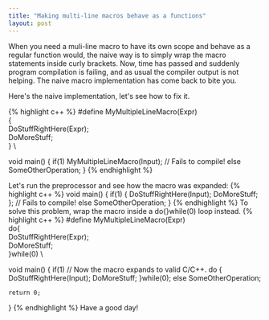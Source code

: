 ```yaml
---
title: "Making multi-line macros behave as a functions"
layout: post
---
```


When you need a muli-line macro to have its own scope and behave as a
regular function would, the naive way is to simply wrap the macro
statements inside curly brackets. Now, time has passed and suddenly
program compilation is failing, and as usual the compiler output is
not helping. The naive macro implementation has come back to bite you.


Here's the naive implementation, let's see how to fix it.

{% highlight c++ %}
#define MyMultipleLineMacro(Expr) \
{                                 \
    DoStuffRightHere(Expr);       \
    DoMoreStuff;                  \
}                                 \

void main()
{
    if(1)
        MyMultipleLineMacro(Input); // Fails to compile!
    else
        SomeOtherOperation;
}
{% endhighlight %}

Let's run the preprocessor and see how the macro was expanded:
{% highlight c++ %}
void main()
{
    if(1)
        {
            DoStuffRightHere(Input);
            DoMoreStuff;
        }; // Fails to compile!
    else
        SomeOtherOperation;
}
{% endhighlight %}
To solve this problem, wrap the macro inside a do{}while(0) loop instead.
{% highlight c++ %}
#define MyMultipleLineMacro(Expr) \
    do{                           \
        DoStuffRightHere(Expr);   \
        DoMoreStuff;              \
    }while(0)                     \

void main()
{
    if(1) // Now the macro expands to valid C/C++.
        do {
	    DoStuffRightHere(Input);
	    DoMoreStuff;
	}while(0);
 else
        SomeOtherOperation;

    return 0;
}
{% endhighlight %}
Have a good day!